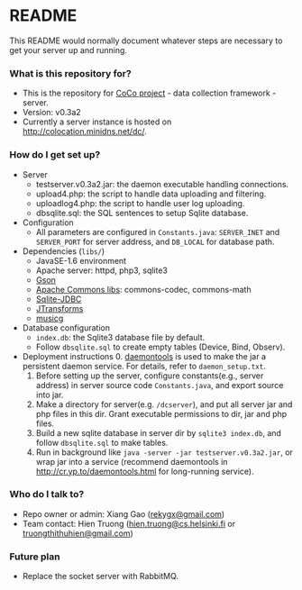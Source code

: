 # README #

This README would normally document whatever steps are necessary to get your server up and running.

### What is this repository for? ###

* This is the repository for [CoCo project](http://www.se-sy.org/projects/coco/) - data collection framework - server.
* Version: v0.3a2
* Currently a server instance is hosted on http://colocation.minidns.net/dc/.

### How do I get set up? ###

* Server
    - testserver.v0.3a2.jar: the daemon executable handling connections.
    - upload4.php: the script to handle data uploading and filtering.
    - uploadlog4.php: the script to handle user log uploading.
    - dbsqlite.sql: the SQL sentences to setup Sqlite database.
* Configuration
    - All parameters are configured in `Constants.java`: `SERVER_INET` and `SERVER_PORT` for server address, and `DB_LOCAL` for database path.
* Dependencies (`libs/`)
    - JavaSE-1.6 environment
    - Apache server: httpd, php3, sqlite3
    - [Gson](https://code.google.com/p/google-gson/)
    - [Apache Commons libs](https://commons.apache.org/): commons-codec, commons-math
    - [Sqlite-JDBC](https://bitbucket.org/xerial/sqlite-jdbc/overview)
    - [JTransforms](https://sites.google.com/site/piotrwendykier/software/jtransforms)
    - [musicg](https://code.google.com/p/musicg/) 
* Database configuration
    - `index.db`: the Sqlite3 database file by default.
    - Follow `dbsqlite.sql` to create empty tables (Device, Bind, Observ).
* Deployment instructions
    0. [daemontools](http://cr.yp.to/daemontools.html) is used to make the jar a persistent daemon service. For details, refer to `daemon_setup.txt`.
    1. Before setting up the server, configure constants(e.g., server address) in server source code `Constants.java`, and export source into jar.
    2. Make a directory for server(e.g. `/dcserver`), and put all server jar and php files in this dir. Grant executable permissions to dir, jar and php files.
    3. Build a new sqlite database in server dir by `sqlite3 index.db`, and follow `dbsqlite.sql` to make tables.
    4. Run in background like `java -server -jar testserver.v0.3a2.jar`, or wrap jar into a service (recommend daemontools in http://cr.yp.to/daemontools.html for long-running service).

### Who do I talk to? ###

* Repo owner or admin: Xiang Gao (rekygx@gmail.com)
* Team contact: Hien Truong (hien.truong@cs.helsinki.fi or truongthithuhien@gmail.com)

### Future plan ###
* Replace the socket server with RabbitMQ.
